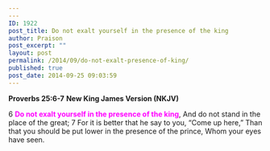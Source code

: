 ```yaml
---
---
ID: 1922
post_title: Do not exalt yourself in the presence of the king
author: Praison
post_excerpt: ""
layout: post
permalink: /2014/09/do-not-exalt-presence-of-king/
published: true
post_date: 2014-09-25 09:03:59
---
```

<strong>Proverbs 25:6-7</strong>
<strong> New King James Version (NKJV)</strong>

6 <span style="color: #ff00ff;"><strong>Do not exalt yourself in the presence of the king</strong></span>,
And do not stand in the place of the great;
7 For it is better that he say to you,
“Come up here,”
Than that you should be put lower in the presence of the prince,
Whom your eyes have seen.